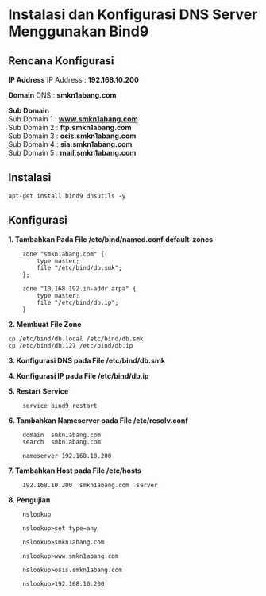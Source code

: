 # Instalasi dan Konfigurasi DNS Server Menggunakan Bind9

## Rencana Konfigurasi
**IP Address**
IP Address : **192.168.10.200**

**Domain**
DNS : **smkn1abang.com**

**Sub Domain**  
Sub Domain 1 : **www.smkn1abang.com**  
Sub Domain 2 : **ftp.smkn1abang.com**  
Sub Domain 3 : **osis.smkn1abang.com**  
Sub Domain 4 : **sia.smkn1abang.com**  
Sub Domain 5 : **mail.smkn1abang.com**  

## Instalasi 

```console
apt-get install bind9 dnsutils -y
```

## Konfigurasi 

**1. Tambahkan Pada File /etc/bind/named.conf.default-zones**

```console
    zone "smkn1abang.com" {
        type master;
        file "/etc/bind/db.smk";
    };

    zone "10.168.192.in-addr.arpa" {
        type master;
        file "/etc/bind/db.ip";
    }
```

**2. Membuat File Zone**

```console
cp /etc/bind/db.local /etc/bind/db.smk
cp /etc/bind/db.127 /etc/bind/db.ip
```

**3. Konfigurasi DNS pada File /etc/bind/db.smk**



**4. Konfigurasi IP pada File /etc/bind/db.ip**


**5. Restart Service**
```console
    service bind9 restart
```
**6. Tambahkan Nameserver pada File /etc/resolv.conf**
```console
    domain  smkn1abang.com
    search  smkn1abang.com

    nameserver 192.168.10.200
```

**7. Tambahkan Host pada File /etc/hosts**
```console
    192.168.10.200  smkn1abang.com  server
```

**8. Pengujian**
```console
    nslookup

    nslookup>set type=any

    nslookup>smkn1abang.com

    nslookup>www.smkn1abang.com

    nslookup>osis.smkn1abang.com

    nslookup>192.168.10.200 
```


